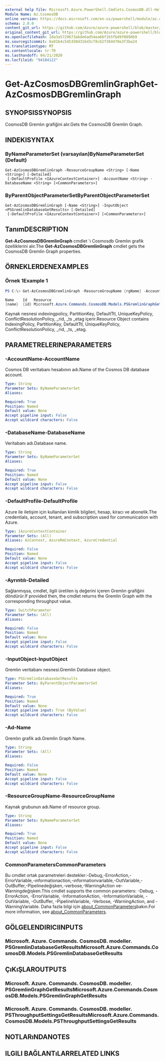 ```yaml
---
external help file: Microsoft.Azure.PowerShell.Cmdlets.CosmosDB.dll-Help.xml
Module Name: Az.CosmosDB
online version: https://docs.microsoft.com/en-us/powershell/module/az.cosmosdb/get-azcosmosdbgremlingraph
schema: 2.0.0
content_git_url: https://github.com/Azure/azure-powershell/blob/master/src/CosmosDB/CosmosDB/help/Get-AzCosmosDBGremlinGraph.md
original_content_git_url: https://github.com/Azure/azure-powershell/blob/master/src/CosmosDB/CosmosDB/help/Get-AzCosmosDBGremlinGraph.md
ms.openlocfilehash: 2da3a5729673abde6ad54ea66f1b5fbd9f089db9
ms.sourcegitcommit: 6a91b4c545350d316d3cf8c62f384478e3f3ba24
ms.translationtype: MT
ms.contentlocale: tr-TR
ms.lasthandoff: 04/21/2020
ms.locfileid: "94104122"
---
```

# <span data-ttu-id="bda41-101">Get-AzCosmosDBGremlinGraph</span><span class="sxs-lookup"><span data-stu-id="bda41-101">Get-AzCosmosDBGremlinGraph</span></span>

## <span data-ttu-id="bda41-102">SYNOPSIS</span><span class="sxs-lookup"><span data-stu-id="bda41-102">SYNOPSIS</span></span>
<span data-ttu-id="bda41-103">CosmosDB Gremlın grafiğini alır.</span><span class="sxs-lookup"><span data-stu-id="bda41-103">Gets the CosmosDB Gremlin Graph.</span></span>

## <span data-ttu-id="bda41-104">INDEKI</span><span class="sxs-lookup"><span data-stu-id="bda41-104">SYNTAX</span></span>

### <span data-ttu-id="bda41-105">ByNameParameterSet (varsayılan)</span><span class="sxs-lookup"><span data-stu-id="bda41-105">ByNameParameterSet (Default)</span></span>
```
Get-AzCosmosDBGremlinGraph -ResourceGroupName <String> [-Name <String>] [-Detailed]
 [-DefaultProfile <IAzureContextContainer>] -AccountName <String> -DatabaseName <String> [<CommonParameters>]
```

### <span data-ttu-id="bda41-106">ByParentObjectParameterSet</span><span class="sxs-lookup"><span data-stu-id="bda41-106">ByParentObjectParameterSet</span></span>
```
Get-AzCosmosDBGremlinGraph [-Name <String>] -InputObject <PSGremlinDatabaseGetResults> [-Detailed]
 [-DefaultProfile <IAzureContextContainer>] [<CommonParameters>]
```

## <span data-ttu-id="bda41-107">Tanım</span><span class="sxs-lookup"><span data-stu-id="bda41-107">DESCRIPTION</span></span>
<span data-ttu-id="bda41-108">**Get-AzCosmosDBGremlinGraph** cmdlet 'ı Cosmosdb Gremlın grafik özelliklerini alır.</span><span class="sxs-lookup"><span data-stu-id="bda41-108">The **Get-AzCosmosDBGremlinGraph** cmdlet gets the CosmosDB Gremlin Graph properties.</span></span>

## <span data-ttu-id="bda41-109">ÖRNEKLERDEN</span><span class="sxs-lookup"><span data-stu-id="bda41-109">EXAMPLES</span></span>

### <span data-ttu-id="bda41-110">Örnek 1</span><span class="sxs-lookup"><span data-stu-id="bda41-110">Example 1</span></span>
```powershell
PS C:\> Get-AzCosmosDBGremlinGraph -ResourceGroupName {rgName} -AccountName {accountName} -DatabaseName {dbName} -Name {graphName}

Name    Id   Resource
{name}  {id} Microsoft.Azure.Commands.CosmosDB.Models.PSGremlinGraphGetPropertiesResource
```

<span data-ttu-id="bda41-111">Kaynak nesnesi ındexingpolicy, PartitionKey, DefaultTtl, UniqueKeyPolicy, ConflictResolutionPolicy, _rid, _ts _etag içerir.</span><span class="sxs-lookup"><span data-stu-id="bda41-111">Resource Object contains IndexingPolicy, PartitionKey, DefaultTtl, UniqueKeyPolicy, ConflictResolutionPolicy, _rid, _ts, _etag.</span></span>

## <span data-ttu-id="bda41-112">PARAMETRELERINE</span><span class="sxs-lookup"><span data-stu-id="bda41-112">PARAMETERS</span></span>

### <span data-ttu-id="bda41-113">-AccountName</span><span class="sxs-lookup"><span data-stu-id="bda41-113">-AccountName</span></span>
<span data-ttu-id="bda41-114">Cosmos DB veritabanı hesabının adı.</span><span class="sxs-lookup"><span data-stu-id="bda41-114">Name of the Cosmos DB database account.</span></span>

```yaml
Type: String
Parameter Sets: ByNameParameterSet
Aliases:

Required: True
Position: Named
Default value: None
Accept pipeline input: False
Accept wildcard characters: False
```

### <span data-ttu-id="bda41-115">-DatabaseName</span><span class="sxs-lookup"><span data-stu-id="bda41-115">-DatabaseName</span></span>
<span data-ttu-id="bda41-116">Veritabanı adı.</span><span class="sxs-lookup"><span data-stu-id="bda41-116">Database name.</span></span>

```yaml
Type: String
Parameter Sets: ByNameParameterSet
Aliases:

Required: True
Position: Named
Default value: None
Accept pipeline input: False
Accept wildcard characters: False
```

### <span data-ttu-id="bda41-117">-DefaultProfile</span><span class="sxs-lookup"><span data-stu-id="bda41-117">-DefaultProfile</span></span>
<span data-ttu-id="bda41-118">Azure ile iletişim için kullanılan kimlik bilgileri, hesap, kiracı ve abonelik.</span><span class="sxs-lookup"><span data-stu-id="bda41-118">The credentials, account, tenant, and subscription used for communication with Azure.</span></span>

```yaml
Type: IAzureContextContainer
Parameter Sets: (All)
Aliases: AzContext, AzureRmContext, AzureCredential

Required: False
Position: Named
Default value: None
Accept pipeline input: False
Accept wildcard characters: False
```

### <span data-ttu-id="bda41-119">-Ayrıntılı</span><span class="sxs-lookup"><span data-stu-id="bda41-119">-Detailed</span></span>
<span data-ttu-id="bda41-120">Sağlanmışsa, cmdlet, ilgili üretilen iş değerini içeren Gremlın grafiğini döndürür.</span><span class="sxs-lookup"><span data-stu-id="bda41-120">If provided then, the cmdlet returns the Gremlin Graph with the corresponding throughput value.</span></span>

```yaml
Type: SwitchParameter
Parameter Sets: (All)
Aliases:

Required: False
Position: Named
Default value: None
Accept pipeline input: False
Accept wildcard characters: False
```

### <span data-ttu-id="bda41-121">-InputObject</span><span class="sxs-lookup"><span data-stu-id="bda41-121">-InputObject</span></span>
<span data-ttu-id="bda41-122">Gremlın veritabanı nesnesi.</span><span class="sxs-lookup"><span data-stu-id="bda41-122">Gremlin Database object.</span></span>

```yaml
Type: PSGremlinDatabaseGetResults
Parameter Sets: ByParentObjectParameterSet
Aliases:

Required: True
Position: Named
Default value: None
Accept pipeline input: True (ByValue)
Accept wildcard characters: False
```

### <span data-ttu-id="bda41-123">-Ad</span><span class="sxs-lookup"><span data-stu-id="bda41-123">-Name</span></span>
<span data-ttu-id="bda41-124">Gremlın grafik adı.</span><span class="sxs-lookup"><span data-stu-id="bda41-124">Gremlin Graph Name.</span></span>

```yaml
Type: String
Parameter Sets: (All)
Aliases:

Required: False
Position: Named
Default value: None
Accept pipeline input: False
Accept wildcard characters: False
```

### <span data-ttu-id="bda41-125">-ResourceGroupName</span><span class="sxs-lookup"><span data-stu-id="bda41-125">-ResourceGroupName</span></span>
<span data-ttu-id="bda41-126">Kaynak grubunun adı.</span><span class="sxs-lookup"><span data-stu-id="bda41-126">Name of resource group.</span></span>

```yaml
Type: String
Parameter Sets: ByNameParameterSet
Aliases:

Required: True
Position: Named
Default value: None
Accept pipeline input: False
Accept wildcard characters: False
```

### <span data-ttu-id="bda41-127">CommonParameters</span><span class="sxs-lookup"><span data-stu-id="bda41-127">CommonParameters</span></span>
<span data-ttu-id="bda41-128">Bu cmdlet ortak parametreleri destekler:-Debug,-ErrorAction,-ErrorVariable,-ınformationaction,-ınformationvariable,-OutVariable,-OutBuffer,-Pipelinedeğişken,-verbose,-WarningAction ve-Warningdeğişken.</span><span class="sxs-lookup"><span data-stu-id="bda41-128">This cmdlet supports the common parameters: -Debug, -ErrorAction, -ErrorVariable, -InformationAction, -InformationVariable, -OutVariable, -OutBuffer, -PipelineVariable, -Verbose, -WarningAction, and -WarningVariable.</span></span> <span data-ttu-id="bda41-129">Daha fazla bilgi için [about_CommonParameters](http://go.microsoft.com/fwlink/?LinkID=113216)bakın.</span><span class="sxs-lookup"><span data-stu-id="bda41-129">For more information, see [about_CommonParameters](http://go.microsoft.com/fwlink/?LinkID=113216).</span></span>

## <span data-ttu-id="bda41-130">GÖLGELENDIRICI</span><span class="sxs-lookup"><span data-stu-id="bda41-130">INPUTS</span></span>

### <span data-ttu-id="bda41-131">Microsoft. Azure. Commands. CosmosDB. modeller. PSGremlinDatabaseGetResults</span><span class="sxs-lookup"><span data-stu-id="bda41-131">Microsoft.Azure.Commands.CosmosDB.Models.PSGremlinDatabaseGetResults</span></span>

## <span data-ttu-id="bda41-132">ÇıKıŞLAR</span><span class="sxs-lookup"><span data-stu-id="bda41-132">OUTPUTS</span></span>

### <span data-ttu-id="bda41-133">Microsoft. Azure. Commands. CosmosDB. modeller. PSGremlinGraphGetResults</span><span class="sxs-lookup"><span data-stu-id="bda41-133">Microsoft.Azure.Commands.CosmosDB.Models.PSGremlinGraphGetResults</span></span>

### <span data-ttu-id="bda41-134">Microsoft. Azure. Commands. CosmosDB. modeller. PSThroughputSettingsGetResults</span><span class="sxs-lookup"><span data-stu-id="bda41-134">Microsoft.Azure.Commands.CosmosDB.Models.PSThroughputSettingsGetResults</span></span>

## <span data-ttu-id="bda41-135">NOTLARıNDA</span><span class="sxs-lookup"><span data-stu-id="bda41-135">NOTES</span></span>

## <span data-ttu-id="bda41-136">ILGILI BAĞLANTıLAR</span><span class="sxs-lookup"><span data-stu-id="bda41-136">RELATED LINKS</span></span>
